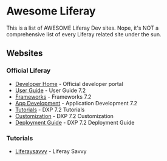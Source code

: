 # Awesome Liferay

This is a list of AWESOME Liferay Dev sites. Nope, it's NOT a comprehensive list of
every Liferay related site under the sun. 


## Websites

### Official Liferay

- [Developer Home](https://portal.liferay.dev/) - Official developer portal
- [User Guide](https://portal.liferay.dev/docs/7-2/user) - User Guide 7.2
- [Frameworks](https://portal.liferay.dev/docs/7-2/frameworks) - Frameworks 7.2
- [App Development](https://portal.liferay.dev/docs/7-2/appdev) - Application Development 7.2
- [Tutorials](https://portal.liferay.dev/docs/7-2/tutorials) -  DXP 7.2 Tutorials
- [Customization](https://portal.liferay.dev/docs/7-2/customization) - DXP 7.2 Customization
- [Deployment Guide](https://portal.liferay.dev/docs/7-2/deploy) - DXP 7.2 Deployment Guide


### Tutorials

- [Liferaysavvy](http://www.liferaysavvy.com/) - Liferay Savvy
